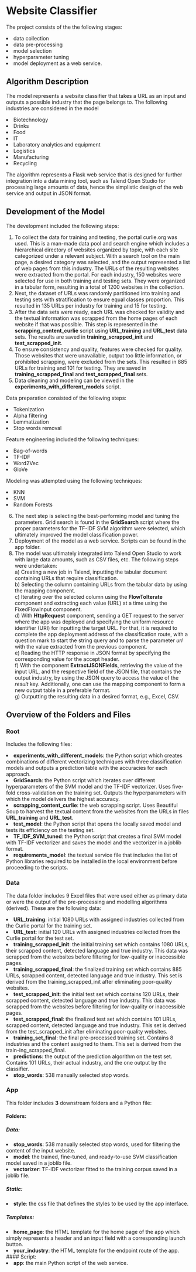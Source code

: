# Website Classifier
The project consists of the the following stages:
<li> data collection </li> 
<li> data pre-processing </li>
<li> model selection </li>
<li> hyperparameter tuning </li> 
<li> model deployment as a web service. </li>

## Algorithm Description

The model represents a website classifier that takes a URL as an input and outputs a possible industry that the page belongs to. The following industries are considered in the model
<li>Biotechnology</li>
<li>Drinks</li>
<li>Food </li>
<li>IT</li>
<li>Laboratory analytics and equipment</li>
<li>Logistics </li>
<li>Manufacturing</li>
<li>Recycling</li>

The algorithm represents a Flask web service that is designed for further integration into a data mining tool, such as Talend Open Studio for processing large amounts of data, hence the simplistic design of the web service and output in JSON format.

## Development of the Model

The development included the following steps:
1. To collect the data for training and testing, the portal curlie.org was used. This is a man-made data pool and search engine which includes a hierarchical directory of websites organized by topic, with each site categorized under a relevant subject. With a search tool on the main page, a desired category was selected, and the output represented a list of web pages from this industry. The URLs of the resulting websites were extracted from the portal. For each industry, 150 websites were selected for use in both training and testing sets. They were organized in a tabular form, resulting in a total of 1200 websites in the collection. 
2. Next, the dataset of URLs was randomly partitioned into training and testing sets with stratification to ensure equal classes proportion. This resulted in 135 URLs per industry for training and 15 for testing.
3. After the data sets were ready, each URL was checked for validity and the textual information was scrapped from the home pages of each website if that was possible. This step is represented in the <b>scrapping_content_curlie</b> script using <b>URL_training</b> and <b>URL_test</b> data sets. The results are saved in <b>training_scrapped_init</b> and <b>test_scrapped_init</b>. 
4. To ensure consistency and quality, features were checked for quality. Those websites that were unavailable, output too little information, or prohibited scrapping, were excluded from the sets. This resulted in 885 URLs for training and 101 for testing. They are saved in <b>training_scrapped_final</b> and <b>test_scrapped_final</b> sets.
5. Data cleaning and modeling can be viewed in the <b>experiments_with_different_models</b> script.

Data preparation consisted of the following steps:
<li>Tokenization</li>
<li>Alpha filtering</li>
<li>Lemmatization</li>
<li>Stop words removal</li>

Feature engineering included the following techniques:

<li>Bag-of-words</li>
<li>TF-IDF</li>
<li>Word2Vec</li>
<li>GloVe</li>

Modeling was attempted using the following techniques:

<li>KNN</li>
<li>SVM</li>
<li>Random Forests</li>

6. The next step is selecting the best-performing model and tuning the parameters. Grid search is found in the <b>GridSearch</b> script where the proper parameters for the TF-IDF SVM algorithm were selected, which ultimately improved the model classification power.
7. Deployment of the model as a web service. Scripts can be found in the app folder.
8. The model was ultimately integrated into Talend Open Studio to work with large data amounts, such as CSV files, etc. The following steps were undertaken:
<br>a) Creating a new job in Talend, inputting the tabular document containing URLs that require classification. 
<br>b) Selecting the column containing URLs from the tabular data by using the mapping component.
<br>c) Iterating over the selected column using the **FlowToIterate** component and extracting each value (URL) at a time using the FixedFlowInput component.
<br>d) With **HttpRequest** component, sending a GET request to the server where the app was deployed and specifying the uniform resource identifier (URI) for inputting the target URL. For that, it is required to complete the app deployment address of the classification route, with a question mark to start the string query and to parse the parameter <i>url</i> with the value extracted from the previous component. 
<br>e) Reading the HTTP response in JSON format by specifying the corresponding value for the accept header.
<br>f) With the component **ExtractJSONFields**, retrieving the value of the input URL, and the respective field of the JSON file, that contains the output industry, by using the JSON query to access the value of the <i>result</i> key. Additionally, one can use the mapping component to form a new output table in a preferable format. 
<br>g) Outputting the resulting data in a desired format, e.g., Excel, CSV.

## Overview of the Folders and Files
### Root
Includes the following files:
<li> <b>experiments_with_different_models</b>: the Python script which creates combinations of different vectorizing techniques with three classification models and outputs a prediction table with the accuracies for each approach.</li>
<li> <b>GridSearch</b>: the Python script which iterates over different hyperparameters of the SVM model and the TF-IDF vectorizer. Uses five-fold cross-validation on the training set. Outputs the hyperparameters with which the model delivers the highest accuracy.</li>
<li> <b>scrapping_content_curlie</b>: the web scrapping script. Uses Beautiful Soup to harvest the textual content from the websites from the URLs in files <b>URL_training</b> and <b>URL_test</b>.</li>
<li> <b>test_model</b>: the Python script that opens the locally saved model and tests its efficiency on the testing set.</li>
<li> <b>TF_IDF_SVM_tuned</b>: the Python script that creates a final SVM model with TF-IDF vectorizer and saves the model and the vectorizer in a joblib format.</li>
<li> <b>requirements_model</b>: the textual service file that includes the list of Python libraries required to be installed in the local environment before proceeding to the scripts.</li>

### Data
The data folder includes 9 Excel files that were used either as primary data or were the output of the pre-processing and modelling algorithms (derived). These are the following data:
<li> <b>URL_training</b>: initial 1080 URLs with assigned industries collected from the Curlie portal for the training set.
<li> <b>URL_test</b>: initial 120 URLs with assigned industries collected from the Curlie portal for the test set.
<li> <b>training_scrapped_init</b>: the initial training set which contains 1080 URLs, their scrapped content, detected language and true industry. This data was scrapped from the websites before filtering for low-quality or inaccessible pages.
<li> <b>training_scrapped_final</b>: the finalized training set which contains 885 URLs, scrapped content, detected language and true industry. This set is derived from the training_scrapped_init after eliminating poor-quality websites.
<li> <b>test_scrapped_init</b>: the initial test set which contains 120 URLs, their scrapped content, detected language and true industry. This data was scrapped from the websites before filtering for low-quality or inaccessible pages.
<li> <b>test_scrapped_final</b>: the finalized test set which contains 101 URLs, scrapped content, detected language and true industry. This set is derived from the test_scrapped_init after eliminating poor-quality websites.
<li> <b>training_set_final</b>: the final pre-processed training set. Contains 8 industries and the content assigned to them. This set is derived from the train-ing_scrapped_final.
<li> <b>predictions</b>: the output of the prediction algorithm on the test set. Contains 101 URLs, their actual industry, and the one output by the classifier.
<li> <b>stop_words</b>: 538 manually selected stop words.

### App
This folder includes **3** downstream folders and a Python file:
#### Folders:
##### Data:
<li> <b>stop_words</b>: 538 manually selected stop words, used for filtering the content of the input website.
<li> <b>model</b>: the trained, fine-tuned, and ready-to-use SVM classification model saved in a joblib file.
<li> <b>vectorizer</b>: TF-IDF vectorizer fitted to the training corpus saved in a joblib file.</li>   

##### Static:
<li> <b>style</b>: the css file that defines the styles to be used by the app interface.</li>

##### Templates:
<li> <b>home_page</b>: the HTML template for the home page of the app which simply represents a header and an input field with a corresponding launch button.
<li> <b>your_industry</b>: the HTML template for the endpoint route of the app.
#### Script:
<li> <b>app</b>: the main Python script of the web service.
